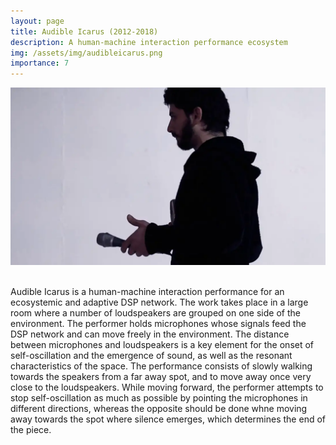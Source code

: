 ```yaml
---
layout: page
title: Audible Icarus (2012-2018)
description: A human-machine interaction performance ecosystem
img: /assets/img/audibleicarus.png
importance: 7
---
```


<div class="row justify-content-sm-center">
    <div class="col-sm-24 mt-3 mt-md-0">
        <img class="img-fluid rounded z-depth-1" src="/assets/img/audibleicarus.png" alt="" title="Live at PTT Festival, Rome, in 2013"/>
    </div>
</div>

<br>

Audible Icarus is a human-machine interaction performance for an ecosystemic and adaptive DSP network. The work takes place in a large room where a number of loudspeakers are grouped on one side of the environment. The performer holds microphones whose signals feed the DSP network and can move freely in the environment. The distance between microphones and loudspeakers is a key element for the onset of self-oscillation and the emergence of sound, as well as the resonant characteristics of the space. The performance consists of slowly walking towards the speakers from a far away spot, and to move away once very close to the loudspeakers. While moving forward, the performer attempts to stop self-oscillation as much as possible by pointing the microphones in different directions, whereas the opposite should be done whne moving away towards the spot where silence emerges, which determines the end of the piece.
